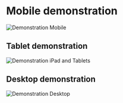 # Mobile demonstration
![Demonstration Mobile](https://github.com/user-attachments/assets/ac102978-d7c6-4170-bf54-1e3d967d8e51)

## Tablet demonstration
![Demonstration iPad and Tablets](https://github.com/user-attachments/assets/0fcebc59-8de0-4ae9-97e8-71b0c11b5d52)

## Desktop demonstration
![Demonstration Desktop](https://github.com/user-attachments/assets/b016edff-b239-43a9-b596-ae7803ea777d)
